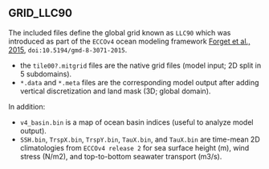 
## GRID_LLC90

The included files define the global grid known as `LLC90` which was introduced as part of the `ECCOv4` ocean modeling framework [Forget et al., 2015](http://www.geosci-model-dev.net/8/3071/2015/), `doi:10.5194/gmd-8-3071-2015`.

- the `tile00?.mitgrid` files are the native grid files (model input; 2D split in 5 subdomains).
- `*.data` and `*.meta` files are the corresponding model output after adding vertical discretization and land mask (3D; global domain).

In addition:

- `v4_basin.bin` is a map of ocean basin indices (useful to analyze model output).
- `SSH.bin`, `TrspX.bin`, `TrspY.bin`, `TauX.bin`, and `TauX.bin` are time-mean 2D climatologies from `ECCOv4 release 2` for sea surface height (m), wind stress (N/m2), and top-to-bottom seawater transport (m3/s).

